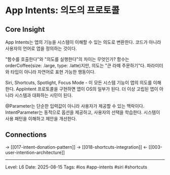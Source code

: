 # App Intents: 의도의 프로토콜

## Core Insight
App Intents는 앱의 기능을 시스템이 이해할 수 있는 의도로 변환한다. 코드가 아니라 사용자의 언어로 앱을 정의하는 것이다.

"함수를 호출한다"와 "의도를 실행한다"의 차이는 무엇인가? 함수는 orderCoffee(size: .large, type: .latte)지만, 의도는 "큰 라떼 주문하기"다. 파라미터와 타입이 아니라 자연어로 표현 가능한 행동이다.

Siri, Shortcuts, Spotlight, Focus Mode - 이 모든 시스템 기능이 앱의 의도를 이해한다. AppIntent 프로토콜을 구현하면 앱이 OS의 일부가 된다. 더 이상 고립된 앱이 아니라 시스템과 대화하는 시민이 된다.

@Parameter는 단순한 입력값이 아니라 사용자가 제공할 수 있는 맥락이다. IntentParameter는 동적으로 옵션을 제공하고, 사용자의 선택을 학습한다. 시스템이 사용 패턴을 이해하고 제안을 개선한다.

## Connections
→ [[017-intent-donation-pattern]]
→ [[018-shortcuts-integration]]
← [[003-user-intention-architecture]]

---
Level: L6
Date: 2025-08-15
Tags: #ios #app-intents #siri #shortcuts